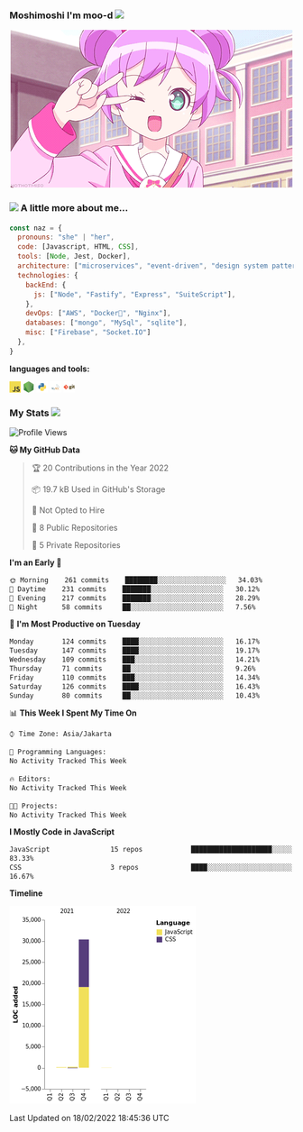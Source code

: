 ### Moshimoshi I'm moo-d <a href="/"><img src="https://media.giphy.com/media/mGcNjsfWAjY5AEZNw6/giphy.gif" width="50"></a>

<p align="center">
  <img src="https://raw.githubusercontent.com/moo-d/moo-d/main/assets/Readme/hewhe.gif">
</p>

### <img src="https://media.giphy.com/media/VgCDAzcKvsR6OM0uWg/giphy.gif" width="50"> A little more about me...

```js
const naz = {
  pronouns: "she" | "her",
  code: [Javascript, HTML, CSS],
  tools: [Node, Jest, Docker],
  architecture: ["microservices", "event-driven", "design system pattern"]
  technologies: {
    backEnd: {
      js: ["Node", "Fastify", "Express", "SuiteScript"],
    },
    devOps: ["AWS", "Docker🐳", "Nginx"],
    databases: ["mongo", "MySql", "sqlite"],
    misc: ["Firebase", "Socket.IO"]
  },
}
```

**languages and tools:**  

<code><img height="20" src="https://raw.githubusercontent.com/github/explore/80688e429a7d4ef2fca1e82350fe8e3517d3494d/topics/javascript/javascript.png"></code>
<code><img height="20" src="https://raw.githubusercontent.com/github/explore/80688e429a7d4ef2fca1e82350fe8e3517d3494d/topics/nodejs/nodejs.png"></code>
<code><img height="20" src="https://raw.githubusercontent.com/github/explore/80688e429a7d4ef2fca1e82350fe8e3517d3494d/topics/python/python.png"></code>
<code><img height="20" src="https://raw.githubusercontent.com/github/explore/80688e429a7d4ef2fca1e82350fe8e3517d3494d/topics/mysql/mysql.png"></code>
<code><img height="20" src="https://raw.githubusercontent.com/github/explore/80688e429a7d4ef2fca1e82350fe8e3517d3494d/topics/git/git.png"></code>

### My Stats <img src="https://media.giphy.com/media/iY8CRBdQXODJSCERIr/giphy.gif" width="30">

<!--START_SECTION:waka-->
![Profile Views](http://img.shields.io/badge/Profile%20Views-7-blue)

**🐱 My GitHub Data** 

> 🏆 20 Contributions in the Year 2022
 > 
> 📦 19.7 kB Used in GitHub's Storage 
 > 
> 🚫 Not Opted to Hire
 > 
> 📜 8 Public Repositories 
 > 
> 🔑 5 Private Repositories  
 > 
**I'm an Early 🐤** 

```text
🌞 Morning    261 commits    ████████░░░░░░░░░░░░░░░░░   34.03% 
🌆 Daytime    231 commits    ███████░░░░░░░░░░░░░░░░░░   30.12% 
🌃 Evening    217 commits    ███████░░░░░░░░░░░░░░░░░░   28.29% 
🌙 Night      58 commits     ██░░░░░░░░░░░░░░░░░░░░░░░   7.56%

```
📅 **I'm Most Productive on Tuesday** 

```text
Monday       124 commits    ████░░░░░░░░░░░░░░░░░░░░░   16.17% 
Tuesday      147 commits    ████░░░░░░░░░░░░░░░░░░░░░   19.17% 
Wednesday    109 commits    ███░░░░░░░░░░░░░░░░░░░░░░   14.21% 
Thursday     71 commits     ██░░░░░░░░░░░░░░░░░░░░░░░   9.26% 
Friday       110 commits    ███░░░░░░░░░░░░░░░░░░░░░░   14.34% 
Saturday     126 commits    ████░░░░░░░░░░░░░░░░░░░░░   16.43% 
Sunday       80 commits     ██░░░░░░░░░░░░░░░░░░░░░░░   10.43%

```


📊 **This Week I Spent My Time On** 

```text
⌚︎ Time Zone: Asia/Jakarta

💬 Programming Languages: 
No Activity Tracked This Week

🔥 Editors: 
No Activity Tracked This Week

🐱‍💻 Projects: 
No Activity Tracked This Week

```

**I Mostly Code in JavaScript** 

```text
JavaScript               15 repos            ████████████████████░░░░░   83.33% 
CSS                      3 repos             ████░░░░░░░░░░░░░░░░░░░░░   16.67%

```


**Timeline**

![Chart not found](https://raw.githubusercontent.com/moo-d/moo-d/main/charts/bar_graph.png) 


 Last Updated on 18/02/2022 18:45:36 UTC
<!--END_SECTION:waka-->
